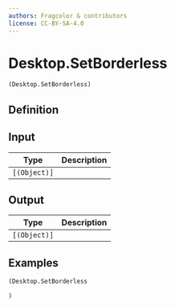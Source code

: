```yaml
---
authors: Fragcolor & contributors
license: CC-BY-SA-4.0
---
```



# Desktop.SetBorderless

```clojure
(Desktop.SetBorderless)
```


## Definition




## Input

| Type | Description |
|------|-------------|
| `[(Object)]` |  |


## Output

| Type | Description |
|------|-------------|
| `[(Object)]` |  |


## Examples

```clojure
(Desktop.SetBorderless

)
```
